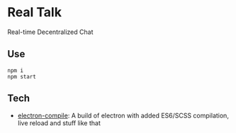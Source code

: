 # Real Talk

Real-time Decentralized Chat

## Use

    npm i
    npm start

## Tech

* [electron-compile](https://github.com/electron-userland/electron-compile): A build of electron with added ES6/SCSS compilation, live reload and stuff like that

